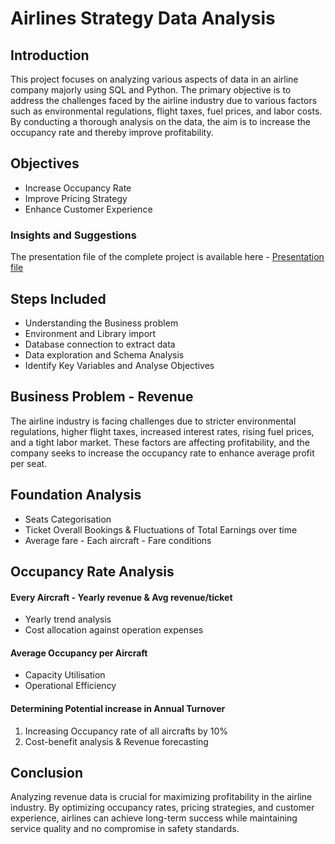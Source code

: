 # Airlines Strategy Data Analysis

## Introduction
This project focuses on analyzing various aspects of data in an airline company majorly using SQL and Python. The primary objective is to address the challenges faced by the airline industry due to various factors such as environmental regulations, flight taxes, fuel prices, and labor costs. By conducting a thorough analysis on the data, the aim is to increase the occupancy rate and thereby improve profitability.

## Objectives
- Increase Occupancy Rate
- Improve Pricing Strategy
- Enhance Customer Experience

### Insights and Suggestions
The presentation file of the complete project is available here - [Presentation file](https://drive.google.com/file/d/1FgNXfD-QVZq9gQv-nX23Tqmjh6WO9-A8/view)

## Steps Included
- Understanding the Business problem
- Environment and Library import
- Database connection to extract data
- Data exploration and Schema Analysis
- Identify Key Variables and Analyse Objectives

## Business Problem - Revenue
The airline industry is facing challenges due to stricter environmental regulations, higher flight taxes, increased interest rates, rising fuel prices, and a tight labor market. These factors are affecting profitability, and the company seeks to increase the occupancy rate to enhance average profit per seat.

## Foundation Analysis
- Seats Categorisation
- Ticket Overall Bookings & Fluctuations of Total Earnings over time
- Average fare - Each aircraft - Fare conditions

## Occupancy Rate Analysis
#### Every Aircraft - Yearly revenue & Avg revenue/ticket
- Yearly trend analysis
- Cost allocation against operation expenses

#### Average Occupancy per Aircraft
- Capacity Utilisation
- Operational Efficiency

#### Determining Potential increase in Annual Turnover
1. Increasing Occupancy rate of all aircrafts by 10%
2. Cost-benefit analysis & Revenue forecasting

## Conclusion
Analyzing revenue data is crucial for maximizing profitability in the airline industry. By optimizing occupancy rates, pricing strategies, and customer experience, airlines can achieve long-term success while maintaining service quality and no compromise in safety standards.
